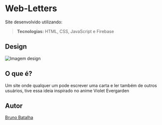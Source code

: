 # Web-Letters

Site desenvolvido utilizando:
>**Tecnologias:** HTML, CSS, JavaScript e Firebase

## Design
![Imagem design](https://github.com/BrunoBatalha/web-letters/blob/master/apresentacao.jpg)

## O que é?
Um site onde qualquer um pode escrever uma carta e ler também de outros usuários, tive essa ideia inspirado no anime Violet Evergarden

## Autor
[Bruno Batalha](https://github.com/BrunoBatalha)
